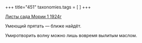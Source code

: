 +++
title="451"
taxonomies.tags = [
]
+++


[Листы сада Мории 1 1924г](/agni/1924)




Умеющий прятать — ближе найдёт.   



Умиротворить волну можно лишь вовремя вылитым маслом.   



